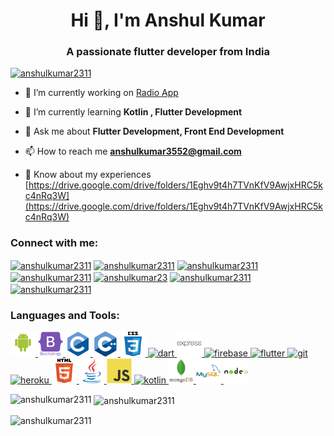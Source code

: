 <h1 align="center">Hi 👋, I'm Anshul Kumar</h1>
<h3 align="center">A passionate flutter developer from India</h3>

<p align="left"> <a href="https://twitter.com/anshulkumar2311" target="blank"><img src="https://img.shields.io/twitter/follow/anshulkumar2311?logo=twitter&style=for-the-badge" alt="anshulkumar2311" /></a> </p>

- 🔭 I’m currently working on [Radio App](https://github.com/anshulkumar2311/MyRadioApp)

- 🌱 I’m currently learning **Kotlin , Flutter Development**

- 💬 Ask me about **Flutter Development, Front End Development**

- 📫 How to reach me **anshulkumar3552@gmail.com**

- 📄 Know about my experiences [https://drive.google.com/drive/folders/1Eghv9t4h7TVnKfV9AwjxHRC5kc4nRq3W](https://drive.google.com/drive/folders/1Eghv9t4h7TVnKfV9AwjxHRC5kc4nRq3W)

<h3 align="left">Connect with me:</h3>
<p align="left">
<a href="https://twitter.com/anshulkumar2311" target="blank"><img align="center" src="https://raw.githubusercontent.com/rahuldkjain/github-profile-readme-generator/master/src/images/icons/Social/twitter.svg" alt="anshulkumar2311" height="30" width="40" /></a>
<a href="https://linkedin.com/in/anshulkumar2311" target="blank"><img align="center" src="https://raw.githubusercontent.com/rahuldkjain/github-profile-readme-generator/master/src/images/icons/Social/linked-in-alt.svg" alt="anshulkumar2311" height="30" width="40" /></a>
<a href="https://fb.com/anshulkumar2311" target="blank"><img align="center" src="https://raw.githubusercontent.com/rahuldkjain/github-profile-readme-generator/master/src/images/icons/Social/facebook.svg" alt="anshulkumar2311" height="30" width="40" /></a>
<a href="https://instagram.com/anshulkumar2311" target="blank"><img align="center" src="https://raw.githubusercontent.com/rahuldkjain/github-profile-readme-generator/master/src/images/icons/Social/instagram.svg" alt="anshulkumar2311" height="30" width="40" /></a>
<a href="https://www.codechef.com/users/anshulkumar23" target="blank"><img align="center" src="https://cdn.jsdelivr.net/npm/simple-icons@3.1.0/icons/codechef.svg" alt="anshulkumar23" height="30" width="40" /></a>
<a href="https://www.hackerrank.com/anshulkumar2311" target="blank"><img align="center" src="https://raw.githubusercontent.com/rahuldkjain/github-profile-readme-generator/master/src/images/icons/Social/hackerrank.svg" alt="anshulkumar2311" height="30" width="40" /></a>
<a href="https://auth.geeksforgeeks.org/user/anshulkumar2311" target="blank"><img align="center" src="https://raw.githubusercontent.com/rahuldkjain/github-profile-readme-generator/master/src/images/icons/Social/geeks-for-geeks.svg" alt="anshulkumar2311" height="30" width="40" /></a>
</p>

<h3 align="left">Languages and Tools:</h3>
<p align="left"> <a href="https://developer.android.com" target="_blank" rel="noreferrer"> <img src="https://raw.githubusercontent.com/devicons/devicon/master/icons/android/android-original-wordmark.svg" alt="android" width="40" height="40"/> </a> <a href="https://getbootstrap.com" target="_blank" rel="noreferrer"> <img src="https://raw.githubusercontent.com/devicons/devicon/master/icons/bootstrap/bootstrap-plain-wordmark.svg" alt="bootstrap" width="40" height="40"/> </a> <a href="https://www.cprogramming.com/" target="_blank" rel="noreferrer"> <img src="https://raw.githubusercontent.com/devicons/devicon/master/icons/c/c-original.svg" alt="c" width="40" height="40"/> </a> <a href="https://www.w3schools.com/cpp/" target="_blank" rel="noreferrer"> <img src="https://raw.githubusercontent.com/devicons/devicon/master/icons/cplusplus/cplusplus-original.svg" alt="cplusplus" width="40" height="40"/> </a> <a href="https://www.w3schools.com/css/" target="_blank" rel="noreferrer"> <img src="https://raw.githubusercontent.com/devicons/devicon/master/icons/css3/css3-original-wordmark.svg" alt="css3" width="40" height="40"/> </a> <a href="https://dart.dev" target="_blank" rel="noreferrer"> <img src="https://www.vectorlogo.zone/logos/dartlang/dartlang-icon.svg" alt="dart" width="40" height="40"/> </a> <a href="https://expressjs.com" target="_blank" rel="noreferrer"> <img src="https://raw.githubusercontent.com/devicons/devicon/master/icons/express/express-original-wordmark.svg" alt="express" width="40" height="40"/> </a> <a href="https://firebase.google.com/" target="_blank" rel="noreferrer"> <img src="https://www.vectorlogo.zone/logos/firebase/firebase-icon.svg" alt="firebase" width="40" height="40"/> </a> <a href="https://flutter.dev" target="_blank" rel="noreferrer"> <img src="https://www.vectorlogo.zone/logos/flutterio/flutterio-icon.svg" alt="flutter" width="40" height="40"/> </a> <a href="https://git-scm.com/" target="_blank" rel="noreferrer"> <img src="https://www.vectorlogo.zone/logos/git-scm/git-scm-icon.svg" alt="git" width="40" height="40"/> </a> <a href="https://heroku.com" target="_blank" rel="noreferrer"> <img src="https://www.vectorlogo.zone/logos/heroku/heroku-icon.svg" alt="heroku" width="40" height="40"/> </a> <a href="https://www.w3.org/html/" target="_blank" rel="noreferrer"> <img src="https://raw.githubusercontent.com/devicons/devicon/master/icons/html5/html5-original-wordmark.svg" alt="html5" width="40" height="40"/> </a> <a href="https://www.java.com" target="_blank" rel="noreferrer"> <img src="https://raw.githubusercontent.com/devicons/devicon/master/icons/java/java-original.svg" alt="java" width="40" height="40"/> </a> <a href="https://developer.mozilla.org/en-US/docs/Web/JavaScript" target="_blank" rel="noreferrer"> <img src="https://raw.githubusercontent.com/devicons/devicon/master/icons/javascript/javascript-original.svg" alt="javascript" width="40" height="40"/> </a> <a href="https://kotlinlang.org" target="_blank" rel="noreferrer"> <img src="https://www.vectorlogo.zone/logos/kotlinlang/kotlinlang-icon.svg" alt="kotlin" width="40" height="40"/> </a> <a href="https://www.mongodb.com/" target="_blank" rel="noreferrer"> <img src="https://raw.githubusercontent.com/devicons/devicon/master/icons/mongodb/mongodb-original-wordmark.svg" alt="mongodb" width="40" height="40"/> </a> <a href="https://www.mysql.com/" target="_blank" rel="noreferrer"> <img src="https://raw.githubusercontent.com/devicons/devicon/master/icons/mysql/mysql-original-wordmark.svg" alt="mysql" width="40" height="40"/> </a> <a href="https://nodejs.org" target="_blank" rel="noreferrer"> <img src="https://raw.githubusercontent.com/devicons/devicon/master/icons/nodejs/nodejs-original-wordmark.svg" alt="nodejs" width="40" height="40"/> </a> </p>

<p><img align="left" src="https://github-readme-stats.vercel.app/api/top-langs?username=anshulkumar2311&show_icons=true&locale=en&layout=compact" alt="anshulkumar2311" /></p>

<p>&nbsp;<img align="center" src="https://github-readme-stats.vercel.app/api?username=anshulkumar2311&show_icons=true&locale=en" alt="anshulkumar2311" /></p>

<p><img align="center" src="https://github-readme-streak-stats.herokuapp.com/?user=anshulkumar2311&" alt="anshulkumar2311" /></p>
